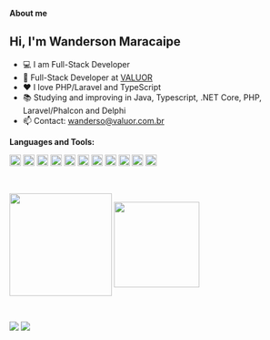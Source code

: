 
**About me**

## Hi, I'm Wanderson Maracaipe  
- 💻 I am Full-Stack Developer
- 💼 Full-Stack Developer at [VALUOR](https://www.valuor.com.br/)
- ❤️ I love PHP/Laravel and TypeScript
- 📚 Studying and improving in Java, Typescript, .NET Core, PHP, Laravel/Phalcon and Delphi
- 📫 Contact: wanderso@valuor.com.br

**Languages and Tools:**

<code><img height="20" src="https://cdn.jsdelivr.net/gh/devicons/devicon/icons/dotnetcore/dotnetcore-original.svg"></code>
<code><img height="20" src="https://cdn.jsdelivr.net/gh/devicons/devicon/icons/java/java-original.svg"></code>
<code><img height="20" src="https://cdn.jsdelivr.net/gh/devicons/devicon/icons/javascript/javascript-original.svg"></code>
<code><img height="20" src="https://cdn.jsdelivr.net/gh/devicons/devicon/icons/typescript/typescript-original.svg"></code>
<code><img height="20" src="https://cdn.jsdelivr.net/gh/devicons/devicon/icons/angularjs/angularjs-original.svg"></code>
<code><img height="20" src="https://cdn.jsdelivr.net/gh/devicons/devicon/icons/php/php-original.svg"></code>
<code><img height="20" src="https://cdn.jsdelivr.net/gh/devicons/devicon/icons/laravel/laravel-plain.svg"></code>
<code><img height="20" src="https://cdn.jsdelivr.net/gh/devicons/devicon/icons/phalcon/phalcon-original.svg"></code>
<code><img height="20" src="https://cdn.jsdelivr.net/gh/devicons/devicon/icons/html5/html5-original.svg"></code>
<code><img height="20" src="https://cdn.jsdelivr.net/gh/devicons/devicon/icons/css3/css3-original.svg"></code>
<code><img height="20" src="https://cdn.jsdelivr.net/gh/devicons/devicon/icons/bootstrap/bootstrap-plain.svg"></code> 

<br />

 <a href="https://github.com/wandersonmaracaipe"><img height="180em" align="center" src="https://github-readme-stats.vercel.app/api?username=wandersonmaracaipe&show_icons=true&theme=tokyonight&hide_border=true&include_all_commits=true&count_private=true"/></a>  <a href="https://github.com/wandersonmaracaipe"><img height="150em" align="center" src="https://github-readme-stats.vercel.app/api/top-langs/?username=wandersonmaracaipe&layout=compact&langs_count=10&theme=tokyonight&hide_border=true"/>

<br />

  <a href="https://instagram.com/wmaracaipe" target="_blank"><img src="https://img.shields.io/twitter/url?label=Instagram&logo=instagram&style=social&url=https%3A%2F%2Finstagram.com%2Fwmaracaipe" target="_blank"></a> <a href="https://www.linkedin.com/in/wandersonmaracaipe/" target="_blank"><img src="https://img.shields.io/twitter/url?label=Linkedin&logo=Linkedin&style=social&url=https%3A%2F%2Fwww.linkedin.com%2Fin%2Fwandersonmaracaipe%2F" target="_blank"></a>  


